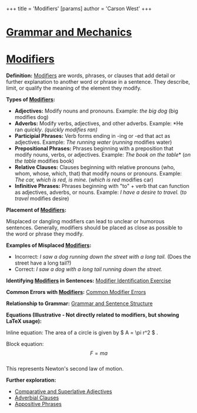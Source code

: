+++
 title = 'Modifiers'
[params]
	author = 'Carson West'
+++
# [Grammar and Mechanics](./../grammar-and-mechanics/)
# [Modifiers](./../modifiers/)

**Definition:** [Modifiers](./../modifiers/) are words, phrases, or clauses that add detail or further explanation to another word or phrase in a sentence.  They describe, limit, or qualify the meaning of the element they modify.

**Types of [Modifiers](./../modifiers/):**

* **Adjectives:** Modify nouns and pronouns.  Example: *the *big* dog*  (big modifies dog)
* **Adverbs:** Modify verbs, adjectives, and other adverbs. Example: *He ran *quickly*. *(quickly modifies ran)*
* **Participial Phrases:** Verb forms ending in -ing or -ed that act as adjectives. Example: *The *running* water* (*running* modifies water)
* **Prepositional Phrases:** Phrases beginning with a preposition that modify nouns, verbs, or adjectives. Example: *The book *on the table*** (*on the table* modifies book)
* **Relative Clauses:** Clauses beginning with relative pronouns (who, whom, whose, which, that) that modify nouns or pronouns. Example: *The car, *which is red*, is mine.* (*which is red* modifies car)
* **Infinitive Phrases:** Phrases beginning with "to" + verb that can function as adjectives, adverbs, or nouns. Example: *I have a desire *to travel*.* (*to travel* modifies desire)

**Placement of [Modifiers](./../modifiers/):**

Misplaced or dangling modifiers can lead to unclear or humorous sentences.  Generally, modifiers should be placed as close as possible to the word or phrase they modify.

**Examples of Misplaced [Modifiers](./../modifiers/):**

* Incorrect:  *I saw a dog running down the street with a long tail.* (Does the street have a long tail?)
* Correct:  *I saw a dog with a long tail running down the street.*

**Identifying [Modifiers](./../modifiers/) in Sentences:** [Modifier Identification Exercise](./../modifier-identification-exercise/)

**Common Errors with [Modifiers](./../modifiers/):** [Common Modifier Errors](./../common-modifier-errors/)

**Relationship to Grammar:** [Grammar and Sentence Structure](./../grammar-and-sentence-structure/)


**Equations (Illustrative -  Not directly related to modifiers, but showing LaTeX usage):**

Inline equation: The area of a circle is given by  $ A = \pi r^2 $ .

Block equation:
 $$  F = ma
 $$  
This represents Newton's second law of motion.


**Further exploration:**

* [Comparative and Superlative Adjectives](./../comparative-and-superlative-adjectives/)
* [Adverbial Clauses](./../adverbial-clauses/)
* [Appositive Phrases](./../appositive-phrases/)


